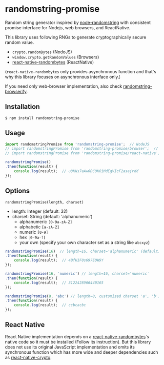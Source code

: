 # randomstring-promise
Random string generator inspired by [node-randomstring](https://github.com/klughammer/node-randomstring) with  consistent promise interface for Nodejs, web browsers, and ReactNative.

This library uses following RNGs to generate cryptographically secure random value.
- `crypto.randomBytes` (NodeJS)
- `window.crypto.getRandomValues` (Browsers)
- [react-native-randombytes](https://github.com/mvayngrib/react-native-randombytes) (ReactNative)

(`react-native-randombytes` only provides asynchronous function and that's why this library focuses on asynchronous interface only.)

If you need only web-browser implementation, also check [randomstring-browserify](https://github.com/tuttieee/randomstring-browserify).


## Installation
```shell
$ npm install randomstring-promise
```

## Usage
```javascript
import randomstringPromise from 'randomstring-promise';  // NodeJS
// import randomstringPromise from 'randomstring-promise/browser';  // Browsers
// import randomstringPromise from 'randomstring-promise/react-native';  // React Native

randomstringPromise()
.then(function(result) {
    console.log(result);  // u8KNs7aAw0DCOKO1MdEgVIcF2asajrdd
});
```

## Options
`randomstringPromise(length, charset)`
- length: Integer (default: 32)
- charset: String (default: 'alphanumeric')
    * alphanumeric `[0-9a-zA-Z]`
    * alphabetic `[a-zA-Z]`
    * numeric `[0-9]`
    * hex `[0-9a-f]`
    * your own (specify your own character set as a string like `abcxyz`)

```javascript
randomstringPromise(16)  // length=16, charset='alphanumeric' (default)
.then(function(result) {
    console.log(result);  // 4BfHIF0s697EOW9Y
});

randomstringPromise(16, 'numeric') // length=16, charset='numeric'
.then(function(result) {
    console.log(result);  // 3122428966440165
});

randomstringPromise(8, 'abc') // length=8, customized charset 'a', 'b', and 'c'
.then(function(result) {
    console.log(result);  // ccbcacbc
});
```

## React Native
React Native implementation depends on a [react-native-randombytes](https://github.com/mvayngrib/react-native-randombytes)'s native code so it must be installed (Follow its instruction).
But this library does not use its original JavaScript implementation and omits its synchronous function which has more wide and deeper dependencies such as [react-native-crypto](https://github.com/mvayngrib/react-native-crypto).
